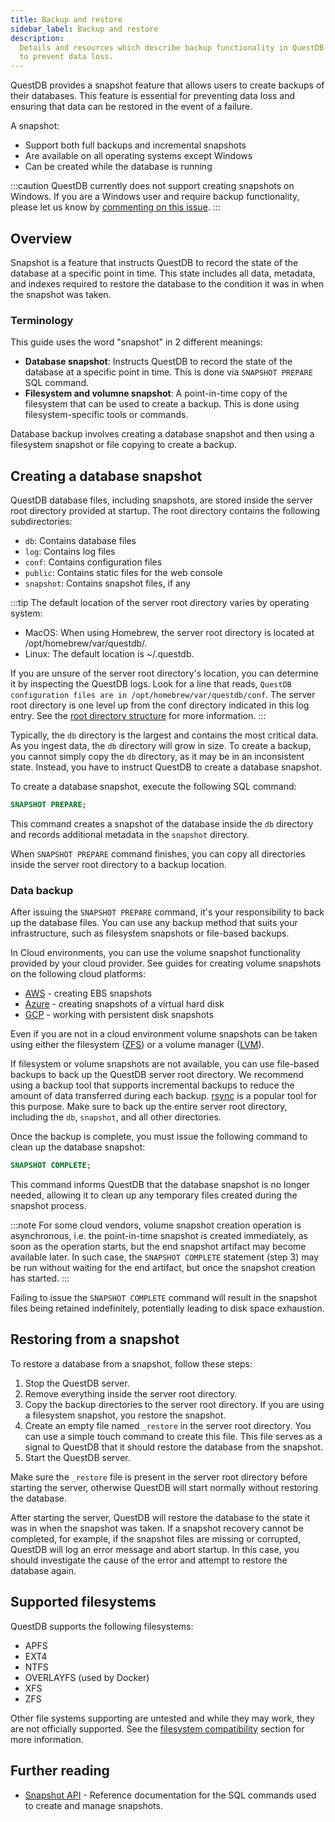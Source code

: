 ```yaml
---
title: Backup and restore
sidebar_label: Backup and restore
description:
  Details and resources which describe backup functionality in QuestDB as means
  to prevent data loss.
---
```


QuestDB provides a snapshot feature that allows users to create backups of their
databases. This feature is essential for preventing data loss and ensuring that
data can be restored in the event of a failure.

A snapshot:

- Support both full backups and incremental snapshots
- Are available on all operating systems except Windows
- Can be created while the database is running

:::caution
QuestDB currently does not support creating snapshots on Windows.
If you are a Windows user and require backup functionality, please let us know
by [commenting on this issue](https://github.com/questdb/questdb/issues/4811).
:::


## Overview

Snapshot is a feature that instructs QuestDB to record the state of the database
at a specific point in time. This state includes all data, metadata, and indexes
required to restore the database to the condition it was in when the snapshot was taken.

### Terminology

This guide uses the word "snapshot" in 2 different meanings:

- **Database snapshot**: Instructs QuestDB to record the state of the database at a specific point in time. This is done
  via `SNAPSHOT PREPARE` SQL command.
- **Filesystem and volumne snapshot**: A point-in-time copy of the filesystem that can be used to create a backup. This is done
  using filesystem-specific tools or commands.

Database backup involves creating a database snapshot and then using a filesystem snapshot or file copying to create a
backup.

## Creating a database snapshot

QuestDB database files, including snapshots, are stored inside the server root
directory provided at startup. The root directory contains the following subdirectories:

- `db`: Contains database files
- `log`: Contains log files
- `conf`: Contains configuration files
- `public`: Contains static files for the web console
- `snapshot`: Contains snapshot files, if any

:::tip
The default location of the server root directory varies by operating system:

- MacOS: When using Homebrew, the server root directory is located at /opt/homebrew/var/questdb/.
- Linux: The default location is ~/.questdb.

If you are unsure of the server root directory's location, you can determine it by
inspecting the QuestDB logs. Look for a line that
reads, `QuestDB configuration files are in /opt/homebrew/var/questdb/conf`. The server root directory is one level up
from the conf directory indicated in this log entry.
See the [root directory structure](/docs/concept/root-directory-structure/) for more information.
:::

Typically, the `db` directory is the largest and contains the most critical data.
As you ingest data, the `db` directory will grow in size. To create a backup,
you cannot simply copy the `db` directory, as it may be in an inconsistent state.
Instead, you have to instruct QuestDB to create a database snapshot.

To create a database snapshot, execute the following SQL command:

```sql
SNAPSHOT PREPARE;
```

This command creates a snapshot of the database inside the `db` directory and records
additional metadata in the `snapshot` directory.

When `SNAPSHOT PREPARE` command finishes, you can copy all directories inside
the server root directory to a backup location.

### Data backup

After issuing the `SNAPSHOT PREPARE` command, it's your responsibility to back up the database files.
You can use any backup method that suits your infrastructure, such as filesystem snapshots or file-based backups.

In Cloud environments, you can use the volume snapshot functionality provided by your cloud provider.
See guides for creating volume snapshots on the following cloud platforms:

- [AWS](https://docs.aws.amazon.com/AWSEC2/latest/UserGuide/ebs-creating-snapshot.html) -
  creating EBS snapshots
- [Azure](https://docs.microsoft.com/en-us/azure/virtual-machines/snapshot-copy-managed-disk?tabs=portal) -
  creating snapshots of a virtual hard disk
- [GCP](https://cloud.google.com/compute/docs/disks/create-snapshots) - working
  with persistent disk snapshots

Even if you are not in a cloud environment volume snapshots can be taken using either the
filesystem ([ZFS](https://ubuntu.com/tutorials/using-zfs-snapshots-clones#1-overview)) or a volume
manager ([LVM](https://docs.redhat.com/en/documentation/red_hat_enterprise_linux/8/html/configuring_and_managing_logical_volumes/snapshot-of-logical-volumes_configuring-and-managing-logical-volumes#snapshot-of-logical-volumes_configuring-and-managing-logical-volumes)).

If filesystem or volume snapshots are not available, you can use file-based backups to back up the QuestDB server root directory.
We recommend using a backup tool that supports incremental backups to reduce the amount of data transferred during each
backup. [rsync](https://linux.die.net/man/1/rsync) is a popular tool for this purpose. Make sure to back up
the entire server root directory, including the `db`, `snapshot`, and all other directories.

Once the backup is complete, you must issue the following command to clean up the database snapshot:

```sql
SNAPSHOT COMPLETE;
```

This command informs QuestDB that the database snapshot is no longer needed,
allowing it to clean up any temporary files created during the snapshot process.

:::note
For some cloud vendors, volume snapshot creation operation is asynchronous,
i.e. the point-in-time snapshot is created immediately, as soon as the operation
starts, but the end snapshot artifact may become available later. In such case,
the `SNAPSHOT COMPLETE` statement (step 3) may be run without waiting for the
end artifact, but once the snapshot creation has started.
:::

Failing to issue the `SNAPSHOT COMPLETE` command will result in the snapshot files
being retained indefinitely, potentially leading to disk space exhaustion.

## Restoring from a snapshot

To restore a database from a snapshot, follow these steps:

1. Stop the QuestDB server.
2. Remove everything inside the server root directory.
3. Copy the backup directories to the server root directory. If you are using a filesystem snapshot, you restore the
   snapshot.
4. Create an empty file named `_restore` in the server root directory. You can use a simple touch command to create this
   file.
   This file serves as a signal to QuestDB that it should restore the database from the snapshot.
5. Start the QuestDB server.

Make sure the `_restore` file is present in the server root directory before starting the server,
otherwise QuestDB will start normally without restoring the database.

After starting the server, QuestDB will restore the database to the state it was in when the snapshot was taken.
If a snapshot recovery cannot be completed, for example, if the snapshot files are missing or corrupted,
QuestDB will log an error message and abort startup. In this case, you should investigate the cause of the error
and attempt to restore the database again.

## Supported filesystems

QuestDB supports the following filesystems:

- APFS
- EXT4
- NTFS
- OVERLAYFS (used by Docker)
- XFS
- ZFS

Other file systems supporting are untested and while they may work,
they are not officially supported. See
the [filesystem compatibility](/docs/deployment/capacity-planning/#supported-filesystems) section for more information.

## Further reading

- [Snapshot API](/docs/reference/sql/snapshot/) - Reference documentation for the SQL commands used to create and manage
  snapshots.